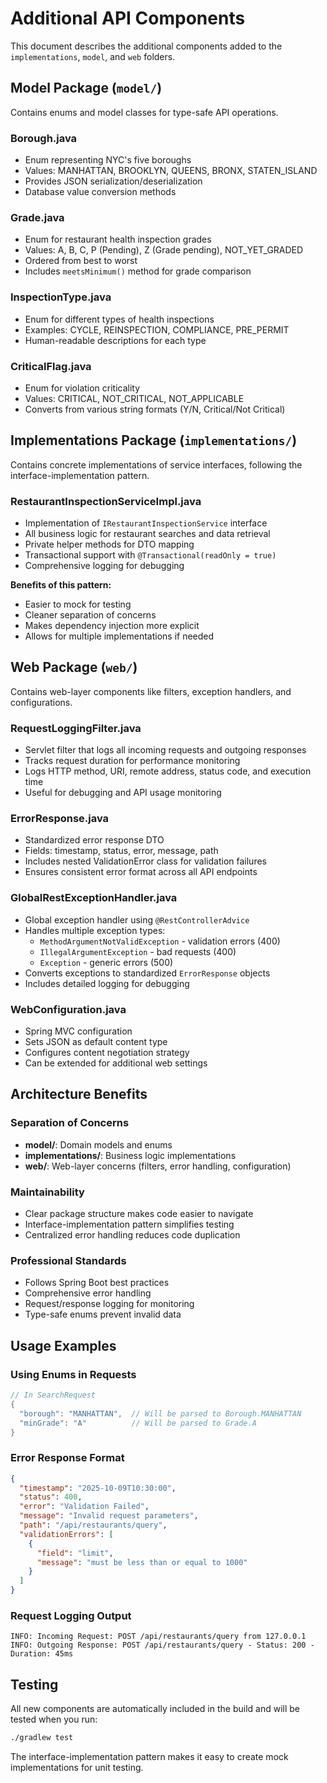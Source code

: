 # Additional API Components

This document describes the additional components added to the `implementations`, `model`, and `web` folders.

## Model Package (`model/`)

Contains enums and model classes for type-safe API operations.

### Borough.java
- Enum representing NYC's five boroughs
- Values: MANHATTAN, BROOKLYN, QUEENS, BRONX, STATEN_ISLAND
- Provides JSON serialization/deserialization
- Database value conversion methods

### Grade.java
- Enum for restaurant health inspection grades
- Values: A, B, C, P (Pending), Z (Grade pending), NOT_YET_GRADED
- Ordered from best to worst
- Includes `meetsMinimum()` method for grade comparison

### InspectionType.java
- Enum for different types of health inspections
- Examples: CYCLE, REINSPECTION, COMPLIANCE, PRE_PERMIT
- Human-readable descriptions for each type

### CriticalFlag.java
- Enum for violation criticality
- Values: CRITICAL, NOT_CRITICAL, NOT_APPLICABLE
- Converts from various string formats (Y/N, Critical/Not Critical)

## Implementations Package (`implementations/`)

Contains concrete implementations of service interfaces, following the interface-implementation pattern.

### RestaurantInspectionServiceImpl.java
- Implementation of `IRestaurantInspectionService` interface
- All business logic for restaurant searches and data retrieval
- Private helper methods for DTO mapping
- Transactional support with `@Transactional(readOnly = true)`
- Comprehensive logging for debugging

**Benefits of this pattern:**
- Easier to mock for testing
- Cleaner separation of concerns
- Makes dependency injection more explicit
- Allows for multiple implementations if needed

## Web Package (`web/`)

Contains web-layer components like filters, exception handlers, and configurations.

### RequestLoggingFilter.java
- Servlet filter that logs all incoming requests and outgoing responses
- Tracks request duration for performance monitoring
- Logs HTTP method, URI, remote address, status code, and execution time
- Useful for debugging and API usage monitoring

### ErrorResponse.java
- Standardized error response DTO
- Fields: timestamp, status, error, message, path
- Includes nested ValidationError class for validation failures
- Ensures consistent error format across all API endpoints

### GlobalRestExceptionHandler.java
- Global exception handler using `@RestControllerAdvice`
- Handles multiple exception types:
  - `MethodArgumentNotValidException` - validation errors (400)
  - `IllegalArgumentException` - bad requests (400)
  - `Exception` - generic errors (500)
- Converts exceptions to standardized `ErrorResponse` objects
- Includes detailed logging for debugging

### WebConfiguration.java
- Spring MVC configuration
- Sets JSON as default content type
- Configures content negotiation strategy
- Can be extended for additional web settings

## Architecture Benefits

### Separation of Concerns
- **model/**: Domain models and enums
- **implementations/**: Business logic implementations
- **web/**: Web-layer concerns (filters, error handling, configuration)

### Maintainability
- Clear package structure makes code easier to navigate
- Interface-implementation pattern simplifies testing
- Centralized error handling reduces code duplication

### Professional Standards
- Follows Spring Boot best practices
- Comprehensive error handling
- Request/response logging for monitoring
- Type-safe enums prevent invalid data

## Usage Examples

### Using Enums in Requests
```java
// In SearchRequest
{
  "borough": "MANHATTAN",  // Will be parsed to Borough.MANHATTAN
  "minGrade": "A"          // Will be parsed to Grade.A
}
```

### Error Response Format
```json
{
  "timestamp": "2025-10-09T10:30:00",
  "status": 400,
  "error": "Validation Failed",
  "message": "Invalid request parameters",
  "path": "/api/restaurants/query",
  "validationErrors": [
    {
      "field": "limit",
      "message": "must be less than or equal to 1000"
    }
  ]
}
```

### Request Logging Output
```
INFO: Incoming Request: POST /api/restaurants/query from 127.0.0.1
INFO: Outgoing Response: POST /api/restaurants/query - Status: 200 - Duration: 45ms
```

## Testing

All new components are automatically included in the build and will be tested when you run:

```bash
./gradlew test
```

The interface-implementation pattern makes it easy to create mock implementations for unit testing.
